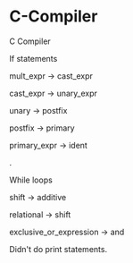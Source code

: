 # C-Compiler
C Compiler

If statements

mult_expr -> cast_expr

cast_expr -> unary_expr

unary -> postfix

postfix -> primary

primary_expr -> ident

.


 While loops
 
shift -> additive

relational -> shift

exclusive_or_expression -> and


Didn't do print statements.
